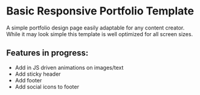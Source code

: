 # Basic Responsive Portfolio Template
A simple portfolio design page easily adaptable for any content creator.
While it may look simple this template is well optimized for all screen sizes.

## Features in progress:
- Add in JS driven animations on images/text
- Add sticky header
- Add footer
 - Add social icons to footer
